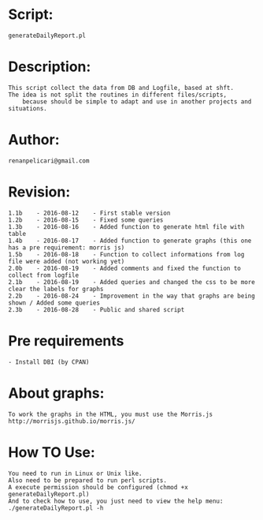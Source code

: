 # Script:
	generateDailyReport.pl

# Description:
	This script collect the data from DB and Logfile, based at shft.
	The idea is not split the routines in different files/scripts, 
		because should be simple to adapt and use in another projects and situations.

# Author:
	renanpelicari@gmail.com

# Revision:
	1.1b	- 2016-08-12	- First stable version
	1.2b	- 2016-08-15	- Fixed some queries
	1.3b	- 2016-08-16	- Added function to generate html file with table
	1.4b	- 2016-08-17	- Added function to generate graphs (this one has a pre requirement: morris js)
	1.5b	- 2016-08-18	- Function to collect informations from log file were added (not working yet)
	2.0b	- 2016-08-19	- Added comments and fixed the function to collect from logfile
	2.1b	- 2016-08-19	- Added queries and changed the css to be more clear the labels for graphs
	2.2b	- 2016-08-24	- Improvement in the way that graphs are being shown / Added some queries
	2.3b	- 2016-08-28	- Public and shared script

# Pre requirements
    - Install DBI (by CPAN)

# About graphs:
	To work the graphs in the HTML, you must use the Morris.js
	http://morrisjs.github.io/morris.js/
	
# How TO Use:
    You need to run in Linux or Unix like.
    Also need to be prepared to run perl scripts.
    A execute permission should be configured (chmod +x generateDailyReport.pl)
    And to check how to use, you just need to view the help menu: ./generateDailyReport.pl -h
